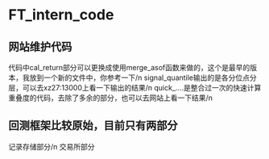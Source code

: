 # FT_intern_code

## 网站维护代码
代码中cal_return部分可以更换成使用merge_asof函数来做的，这个是最早的版本，我放到一个新的文件中，你参考一下/n
signal_quantile输出的是各分位点分层，可以去xz27:13000上看一下输出的结果/n
quick_....是整合过一次的快速计算重叠度的代码，去除了多余的部分，也可以去网站上看一下结果/n

## 回测框架比较原始，目前只有两部分
记录存储部分/n
交易所部分
